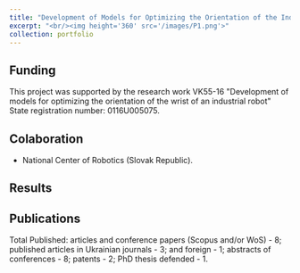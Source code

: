 ```yaml
---
title: "Development of Models for Optimizing the Orientation of the Industrial Robot Brush"
excerpt: "<br/><img height='360' src='/images/P1.png'>"
collection: portfolio
---
```

## Funding
This project was supported by the research work VK55-16 "Development of models for optimizing the orientation of the wrist of an industrial robot" State registration number: 0116U005075.

## Colaboration
* National Center of Robotics (Slovak Republic).

## Results

## Publications
Total Published: articles and conference papers (Scopus and/or WoS) - 8; published articles in Ukrainian journals - 3; and foreign - 1; abstracts of conferences - 8; patents - 2; PhD thesis defended - 1.
